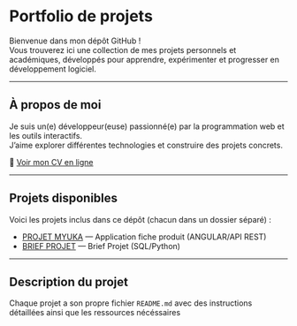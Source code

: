 # Portfolio de projets

Bienvenue dans mon dépôt GitHub !  
Vous trouverez ici une collection de mes projets personnels et académiques, développés pour apprendre, expérimenter et progresser en développement logiciel.

---

##  À propos de moi

Je suis un(e) développeur(euse) passionné(e) par la programmation web et les outils interactifs.  
J’aime explorer différentes technologies et construire des projets concrets.

📄 [Voir mon CV en ligne](https://cv-jhonny.onrender.com)  



---

## Projets disponibles

Voici les projets inclus dans ce dépôt (chacun dans un dossier séparé) :

- [PROJET MYUKA](./PROJET%20MYUKA/README.md) — Application fiche produit (ANGULAR/API REST)
- [BRIEF PROJET](./BRIEF%20PROJET) — Brief Projet (SQL/Python)


---

## Description du projet

Chaque projet a son propre fichier `README.md` avec des instructions détaillées ainsi que les ressources nécéssaires
